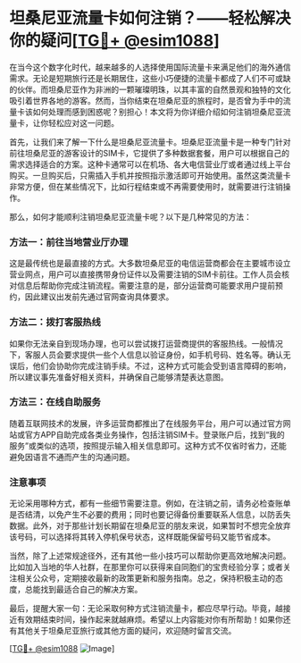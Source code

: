 # 坦桑尼亚流量卡如何注销？——轻松解决你的疑问[[TG💪+ @esim1088](https://t.me/s/esim1088)]

在当今这个数字化时代，越来越多的人选择使用国际流量卡来满足他们的海外通信需求。无论是短期旅行还是长期居住，这些小巧便捷的流量卡都成了人们不可或缺的伙伴。而坦桑尼亚作为非洲的一颗璀璨明珠，以其丰富的自然景观和独特的文化吸引着世界各地的游客。然而，当你结束在坦桑尼亚的旅程时，是否曾为手中的流量卡该如何处理而感到困惑呢？别担心！本文将为你详细介绍如何注销坦桑尼亚流量卡，让你轻松应对这一问题。

首先，让我们来了解一下什么是坦桑尼亚流量卡。坦桑尼亚流量卡是一种专门针对前往坦桑尼亚的游客设计的SIM卡，它提供了多种数据套餐，用户可以根据自己的需求选择适合的方案。这种卡通常可以在机场、各大电信营业厅或者通过线上平台购买。一旦购买后，只需插入手机并按照指示激活即可开始使用。虽然这类流量卡非常方便，但在某些情况下，比如行程结束或不再需要使用时，就需要进行注销操作。

那么，如何才能顺利注销坦桑尼亚流量卡呢？以下是几种常见的方法：

### 方法一：前往当地营业厅办理

这是最传统也是最直接的方式。大多数坦桑尼亚的电信运营商都会在主要城市设立营业网点，用户可以直接携带身份证件以及需要注销的SIM卡前往。工作人员会核对信息后帮助你完成注销流程。需要注意的是，部分运营商可能要求用户提前预约，因此建议出发前先通过官网查询具体要求。

### 方法二：拨打客服热线

如果你无法亲自到现场办理，也可以尝试拨打运营商提供的客服热线。一般情况下，客服人员会要求提供一些个人信息以验证身份，如手机号码、姓名等。确认无误后，他们会协助你完成注销手续。不过，这种方式可能会受到语言障碍的影响，所以建议事先准备好相关资料，并确保自己能够清楚表达意图。

### 方法三：在线自助服务

随着互联网技术的发展，许多运营商都推出了在线服务平台，用户可以通过官方网站或官方APP自助完成各类业务操作，包括注销SIM卡。登录账户后，找到“我的服务”或类似的选项，按照提示输入相关信息即可。这种方式不仅省时省力，还能避免因语言不通而产生的沟通问题。

### 注意事项

无论采用哪种方式，都有一些细节需要注意。例如，在注销之前，请务必检查账单是否结清，以免产生不必要的费用；同时也要记得备份重要联系人信息，以防丢失数据。此外，对于那些计划长期留在坦桑尼亚的朋友来说，如果暂时不想完全放弃该号码，可以选择将其转入停机保号状态，这样既能保留号码又能节省成本。

当然，除了上述常规途径外，还有其他一些小技巧可以帮助你更高效地解决问题。比如加入当地的华人社群，在那里你可以获得来自同胞们的宝贵经验分享；或者关注相关公众号，定期接收最新的政策更新和服务指南。总之，保持积极主动的态度，总能找到最适合自己的解决方案。

最后，提醒大家一句：无论采取何种方式注销流量卡，都应尽早行动。毕竟，越接近有效期结束时间，操作起来就越麻烦。希望以上内容能对你有所帮助！如果你还有其他关于坦桑尼亚旅行或其他方面的疑问，欢迎随时留言交流。

[[TG💪+ @esim1088](https://t.me/s/esim1088) ![Image](https://i.postimg.cc/4NQfJmqS/Snipaste-2025-05-13-00-14-12.png)]